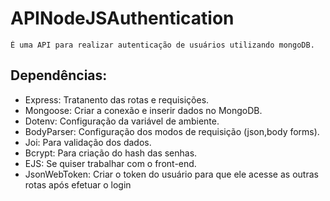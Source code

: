 # APINodeJSAuthentication
    É uma API para realizar autenticação de usuários utilizando mongoDB.

## Dependências:

- Express: Tratanento das rotas e requisições.
- Mongoose: Criar a conexão e inserir dados no MongoDB.
- Dotenv: Configuração da variável de ambiente.
- BodyParser: Configuração dos modos de requisição (json,body forms).
- Joi: Para validação dos dados.
- Bcrypt: Para criação do hash das senhas.
- EJS: Se quiser trabalhar com o front-end.
- JsonWebToken: Criar o token do usuário para que ele acesse as outras rotas após efetuar o login


